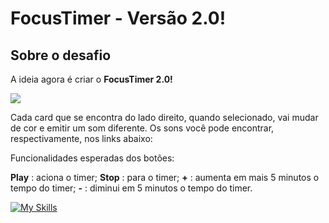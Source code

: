﻿# FocusTimer - Versão 2.0!

## Sobre o desafio

A ideia agora é criar o **FocusTimer 2.0!**

![](https://efficient-sloth-d85.notion.site/image/https%3A%2F%2Fs3-us-west-2.amazonaws.com%2Fsecure.notion-static.com%2F3acaacb2-9623-421d-9948-0c5d759d4186%2FUntitled.png?id=74bad36e-72db-43a8-892d-10535a7c8cfd&table=block&spaceId=08f749ff-d06d-49a8-a488-9846e081b224&width=2000&userId=&cache=v2)

Cada card que se encontra do lado direito, quando selecionado, vai mudar de cor e emitir um som diferente. Os sons você pode encontrar, respectivamente, nos links abaixo: 

Funcionalidades esperadas dos botões:

 **Play** : aciona o timer;
 **Stop** : para o timer;
**+**  : aumenta em mais 5 minutos o tempo do timer;
**-**   : diminui em 5 minutos o tempo do timer.

[![My Skills](https://skills.thijs.gg/icons?i=js,html,css)](https://skills.thijs.gg)




